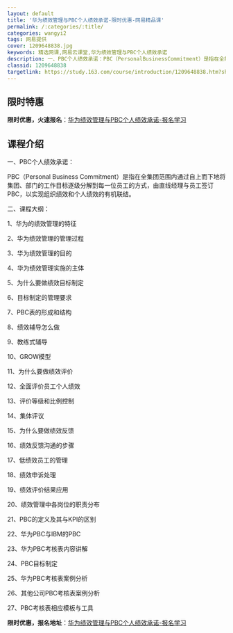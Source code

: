 ```yaml
---
layout: default
title: '华为绩效管理与PBC个人绩效承诺-限时优惠-网易精品课'
permalink: /:categories/:title/
categories: wangyi2
tags: 网易提供
cover: 1209648838.jpg
keywords: 精选网课,网易云课堂,华为绩效管理与PBC个人绩效承诺
description: 一、PBC个人绩效承诺：PBC（PersonalBusinessCommitment）是指在全集团范围内通过自上而下地将
classid: 1209648838
targetlink: https://study.163.com/course/introduction/1209648838.htm?share=1&shareId=1025206652&utm_campaign=share&utm_medium=iphoneShare&utm_source=&utm_u=1025206652
---
```


## 限时特惠

**限时优惠，火速报名**：[华为绩效管理与PBC个人绩效承诺-报名学习](https://study.163.com/course/introduction/1209648838.htm?share=1&shareId=1025206652&utm_campaign=share&utm_medium=iphoneShare&utm_source=&utm_u=1025206652)

## 课程介绍

一、PBC个人绩效承诺：

PBC（Personal Business Commitment）是指在全集团范围内通过自上而下地将集团、部门的工作目标逐级分解到每一位员工的方式，由直线经理与员工签订PBC，以实现组织绩效和个人绩效的有机联结。

二、课程大纲：

1、华为的绩效管理的特征

2、华为绩效管理的管理过程

3、华为绩效管理的目的

4、华为绩效管理实施的主体

5、为什么要做绩效目标制定

6、目标制定的管理要求

7、PBC表的形成和结构

8、绩效辅导怎么做

9、教练式辅导

10、GROW模型

11、为什么要做绩效评价

12、全面评价员工个人绩效

13、评价等级和比例控制

14、集体评议

15、为什么要做绩效反馈

16、绩效反馈沟通的步骤

17、低绩效员工的管理

18、绩效申诉处理

19、绩效评价结果应用

20、绩效管理中各岗位的职责分布

21、PBC的定义及其与KPI的区别

22、华为PBC与IBM的PBC

23、华为PBC考核表内容讲解

24、PBC目标制定

25、华为PBC考核表案例分析

26、其他公司PBC考核表案例分析

27、PBC考核表相应模板与工具

**限时优惠，报名地址**：[华为绩效管理与PBC个人绩效承诺-报名学习](https://study.163.com/course/introduction/1209648838.htm?share=1&shareId=1025206652&utm_campaign=share&utm_medium=iphoneShare&utm_source=&utm_u=1025206652)

